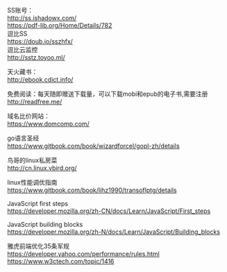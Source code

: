 SS账号：  
http://ss.ishadowx.com/  
https://pdf-lib.org/Home/Details/782  
逗比SS   
https://doub.io/sszhfx/  
逗比云监控  
http://sstz.toyoo.ml/  

天火藏书：  
http://ebook.cdict.info/

免费阅读：每天随即赠送下载量，可以下载mobi和epub的电子书,需要注册  
http://readfree.me/

域名比价网站：  
https://www.domcomp.com/

go语言圣经  
https://www.gitbook.com/book/wizardforcel/gopl-zh/details

鸟哥的linux私房菜  
http://cn.linux.vbird.org/  

linux性能调优指南  
https://www.gitbook.com/book/lihz1990/transoflptg/details  

JavaScript first steps  
https://developer.mozilla.org/zh-CN/docs/Learn/JavaScript/First_steps

JavaScript building blocks  
https://developer.mozilla.org/zh-N/docs/Learn/JavaScript/Building_blocks

雅虎前端优化35条军规  
https://developer.yahoo.com/performance/rules.html  
https://www.w3ctech.com/topic/1416
